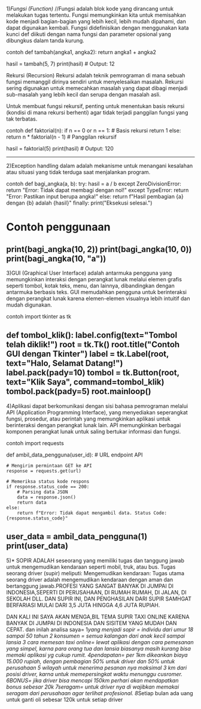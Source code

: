 1)*Fungsi (Function)*
//Fungsi adalah blok kode yang dirancang untuk melakukan tugas tertentu. Fungsi memungkinkan kita untuk memisahkan kode menjadi bagian-bagian yang lebih kecil, lebih mudah dipahami, dan dapat digunakan kembali. Fungsi didefinisikan dengan menggunakan kata kunci def diikuti dengan nama fungsi dan parameter opsional yang dibungkus dalam tanda kurung.

contoh
def tambah(angka1, angka2):
    return angka1 + angka2

hasil = tambah(5, 7)
print(hasil)  # Output: 12


Rekursi (Recursion)
Rekursi adalah teknik pemrograman di mana sebuah fungsi memanggil dirinya sendiri untuk menyelesaikan masalah. Rekursi sering digunakan untuk memecahkan masalah yang dapat dibagi menjadi sub-masalah yang lebih kecil dan serupa dengan masalah asli.

Untuk membuat fungsi rekursif, penting untuk menentukan basis rekursi (kondisi di mana rekursi berhenti) agar tidak terjadi panggilan fungsi yang tak terbatas.

contoh
def faktorial(n):
    if n == 0 or n == 1:  # Basis rekursi
        return 1
    else:
        return n * faktorial(n - 1)  # Panggilan rekursif

hasil = faktorial(5)
print(hasil)  # Output: 120

-------------------------------------------------------------------------
2)Exception handling dalam adalah mekanisme untuk menangani kesalahan atau situasi yang tidak terduga saat menjalankan program.

contoh
def bagi_angka(a, b):
    try:
        hasil = a / b
    except ZeroDivisionError:
        return "Error: Tidak dapat membagi dengan nol!"
    except TypeError:
        return "Error: Pastikan input berupa angka!"
    else:
        return f"Hasil pembagian {a} dengan {b} adalah {hasil}"
    finally:
        print("Eksekusi selesai.")

# Contoh penggunaan
print(bagi_angka(10, 2)) 
print(bagi_angka(10, 0)) 
print(bagi_angka(10, "a"))  
-------------------------------------------------------------------------
3)GUI (Graphical User Interface) adalah antarmuka pengguna yang memungkinkan interaksi dengan perangkat lunak melalui elemen grafis seperti tombol, kotak teks, menu, dan lainnya, dibandingkan dengan antarmuka berbasis teks. GUI memudahkan pengguna untuk berinteraksi dengan perangkat lunak karena elemen-elemen visualnya lebih intuitif dan mudah digunakan.

contoh
import tkinter as tk

def tombol_klik():
    label.config(text="Tombol telah diklik!")
root = tk.Tk()
root.title("Contoh GUI dengan Tkinter")
label = tk.Label(root, text="Halo, Selamat Datang!")
label.pack(pady=10)
tombol = tk.Button(root, text="Klik Saya", command=tombol_klik)
tombol.pack(pady=5)
root.mainloop()
-------------------------------------------------------------------------
4)Aplikasi dapat berkomunikasi dengan sisi bahasa pemrograman melalui API (Application Programming Interface), yang menyediakan seperangkat fungsi, prosedur, atau perintah yang memungkinkan aplikasi untuk berinteraksi dengan perangkat lunak lain. API memungkinkan berbagai komponen perangkat lunak untuk saling bertukar informasi dan fungsi.

contoh
import requests

def ambil_data_pengguna(user_id):
    # URL endpoint API

    # Mengirim permintaan GET ke API
    response = requests.get(url)

    # Memeriksa status kode respons
    if response.status_code == 200:
        # Parsing data JSON
        data = response.json()
        return data
    else:
        return f"Error: Tidak dapat mengambil data. Status Code: {response.status_code}"
user_data = ambil_data_pengguna(1)
print(user_data)
-------------------------------------------------------------------------------------
5)* SOPIR ADALAH seseorang yang memiliki tugas dan tanggung jawab untuk mengemudikan kendaraan seperti mobil, truk, atau bus. Tugas seorang driver (supir) meliputi: Mengemudikan kendaraan: Tugas utama seorang driver adalah mengemudikan kendaraan dengan aman dan bertanggung jawab.PROFESI YANG SANGAT BANYAK DI JUMPAI DI INDONESIA,SEPERTI DI PERUSAHAAN, DI RUMAH RUMAH, DI JALAN, DI SEKOLAH DLL. DAN SUPIR INI, DAN PENGHASILAN DARI SUPIR SAMHGAT BERFARIASI MULAI DARI 3,5 JUTA HINGGA 4,6 JUTA RUPIAH.

 DAN KALI INI SAYA AKAN MENGA,BIL TEMA SUPIR TAXI ONLINE KARENA BANYAK DI JUMPAI DI INDONESIA DAN SISITEM YANG MUDAH DAN CEPAT. dan inilah analisa saya=
 1*yang menjadi sopir = individu dari umur 18 sampai 50 tahun
2 *konsumen = semua kalangan dari anak kecil sampai lansia
3 *cara memesan taxi online= lewat aplikasi dengan cara pemesanan yang simpel, karna para orang tua dan lansia biasanya masih kurang bisa memaki aplikasi yg cukup rumit.
 4*pendapatan= per 1km dikeankan biaya 15.000 rupiah, dengan pembagian 50% untuk driver dan 50% untuk perusahaan
5 *wilayah untuk menerima pesanan nya maksimal 3 km dari posisi driver, karna untuk memepersingkat waktu menunggu cusromer.
 6*BONUS= jika driver bisa mencapi 150km perhari akan mendapatkan bonus sebesar 20k
 7*seragam= untuk driver nya di wajibkan memakai seragam dari perusahaan agar terlihat profesional.
 8*Setiap bulan ada uang untuk ganti oli sebesar 120k untuk setiap driver
 
    


